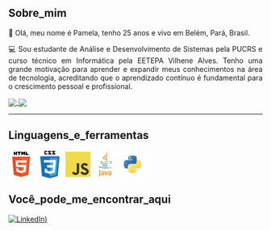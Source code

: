 <h2> Sobre_mim</h2>

<p>
👋 Olá, meu nome é Pamela, tenho 25 anos e vivo em Belém, Pará, Brasil.
</p>

<p align="justify">
💻  Sou estudante de Análise e Desenvolvimento de Sistemas pela PUCRS e curso técnico em Informática pela EETEPA Vilhene Alves. Tenho uma grande motivação para aprender e expandir meus conhecimentos na área de tecnologia, acreditando que o aprendizado contínuo é fundamental para o crescimento pessoal e profissional.
</p>

<div>
<a href="https://github.com/pamis-costa/convoychat">
  <img height=150 align="center" src="https://github-readme-stats.vercel.app/api?username=pamis-costa&show_icons=true&theme=dracula"/>
  <img height=150 align="center" src="https://github-readme-stats.vercel.app/api/top-langs?username=pamis-costa&layout=compact&langs_count=8&card_width=320&theme=dracula" />
</a>
</div>

<hr>
<h2> Linguagens_e_ferramentas </h2>

<div style="display: inline_block">
  
  <img align="center" alt="Pamis-html" height="50" style="max-width: 100%;" src ="https://raw.githubusercontent.com/github/explore/80688e429a7d4ef2fca1e82350fe8e3517d3494d/topics/html/html.png" >
  <img align="center" alt="Pamis-css" height="55" style="max-width: 100%;" src ="https://raw.githubusercontent.com/github/explore/80688e429a7d4ef2fca1e82350fe8e3517d3494d/topics/css/css.png" >
  <img align="center" alt="Pamis-javascript" height="50" style="max-width: 100%;" src ="https://raw.githubusercontent.com/github/explore/80688e429a7d4ef2fca1e82350fe8e3517d3494d/topics/javascript/javascript.png" >
  <img align="center" alt="Pamis-java" height="50" style="max-width: 100%;" src ="https://raw.githubusercontent.com/github/explore/80688e429a7d4ef2fca1e82350fe8e3517d3494d/topics/java/java.png" >
  <img align="center" alt="Pamis-python" height="50" style="max-width: 100%;" src ="https://raw.githubusercontent.com/github/explore/80688e429a7d4ef2fca1e82350fe8e3517d3494d/topics/python/python.png" >
</div>

<h2> Você_pode_me_encontrar_aqui </h2>
<div>
<a href="https://www.linkedin.com/in/pamela-costa-20p" rel="nofollow">
  <img src="https://camo.githubusercontent.com/b5ca0d668668ff247047e3ae990f6b19ba143fe20b0b1413cf1072bdfb911182/68747470733a2f2f736b696c6c69636f6e732e6465762f69636f6e733f693d6c696e6b6564696e" alt="LinkedIn" data-canonical-src="https://skillicons.dev/icons?i=linkedin" style="max-width: 100%;">)</a></p>
</a>
</div>

